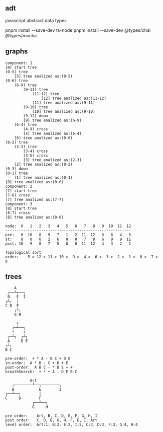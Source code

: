 ## adt
javascript abstract data types

pnpm install --save-dev ts-node
pnpm install --save-dev @types/chai @types/mocha


## graphs

	component: 1
	[0] start tree
	(0-5) tree 
   		[5] tree analized as:(0-5)
	(0-6) tree
		(6-9) tree
			(9-11) tree
        		(11-12) tree
            		[12] tree analized as:(11-12)
           		[11] tree analized as:(9-11)
       		(9-10) tree
           		[10] tree analized as:(9-10)
       		(9-12) down
       		[9] tree analized as:(6-9)
   		(6-4) tree
       		(4-9) cross
       		[4] tree analized as:(6-4)
   		[6] tree analized as:(0-6)
	(0-2) tree
   		(2-3) tree
       		(3-4) cross
       		(3-5) cross
       		[3] tree analized as:(2-3)
   		[2] tree analized as:(0-2)
	(0-3) down
	(0-1) tree
   		[1] tree analized as:(0-1)
	[0] tree analized as:(0-0)
	component: 2
	[7] start tree
	(7-6) cross
	[7] tree analized as:(7-7)
	component: 3
	[8] start tree
	(8-7) cross
	[8] tree analized as:(8-8)
	
	node:  0   1   2   3   4   5   6   7   8   9  10  11  12
	--------------------------------------------------------
	pre:   0  10   8   9   7   1   2  11  12   3   6   4   5
	st:    0   0   0   2   6   0   0   7   8   6   9   9  11
	post: 10   9   8   7   5   0   6  11  12   4   3   2   1

	Topological sort
	order:    5 > 12 > 11 > 10 >  9 >  4 >  6 >  3 >  2 >  1 >  0 >  7 >  8

## trees

	    A
	 ┌──┴┬──┐
	 B   E  I
	┌┴┐  │
	C D  F
	    ┌┴┐
	    G H
	
	     +
	   ┌─┴──┐
	   *    +
	 ┌─┴┐  ┌┴┐
	 A  -  D E
	┌┴┐
	B C

	pre-order:  + * A - B C + D E
	in-order:  A * B - C + D + E
	post-order:  A B C - * D E + +
	breathSearch:  + * + A - D E B C

	           Art
       ┌────────┴──┬────────┐
       B           E        I
    ┌──┴──┐        │
    C     D        F
                ┌──┴──┐
                G     H
	
	pre order:    Art, B, C, D, E, F, G, H, I
	post order:   C, D, B, G, H, F, E, I, Art
	level order:  Art:1, B:2, E:2, I:2, C:3, D:3, F:3, G:4, H:4
